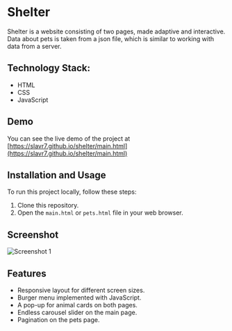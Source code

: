 # Shelter

Shelter is a website consisting of two pages, made adaptive and interactive. Data about pets is taken from a json file, which is similar to working with data from a server.

## Technology Stack:

- HTML
- CSS
- JavaScript

## Demo

You can see the live demo of the project at [https://slavr7.github.io/shelter/main.html](https://slavr7.github.io/shelter/main.html)

## Installation and Usage

To run this project locally, follow these steps:

1. Clone this repository.
2. Open the `main.html` or `pets.html` file in your web browser.

## Screenshot

![Screenshot 1](assets/img/screenshot.png)

## Features

- Responsive layout for different screen sizes.
- Burger menu implemented with JavaScript.
- A pop-up for animal cards on both pages.
- Endless carousel slider on the main page.
- Pagination on the pets page.
